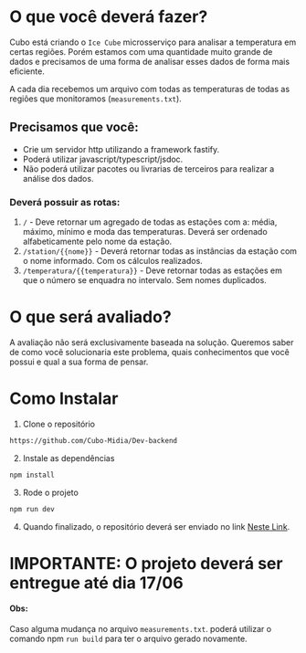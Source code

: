 # O que você deverá fazer?

Cubo está criando o `Ice Cube` microsserviço para analisar a temperatura em certas regiões. Porém estamos com uma quantidade muito grande de dados e precisamos de uma forma de analisar esses dados de forma mais eficiente.

A cada dia recebemos um arquivo com todas as temperaturas de todas as regiões que monitoramos (`measurements.txt`).

## Precisamos que você:

-    Crie um servidor http utilizando a framework fastify.
-    Poderá utilizar javascript/typescript/jsdoc.
-    Não poderá utilizar pacotes ou livrarias de terceiros para realizar a análise dos dados.

### Deverá possuir as rotas:

1. `/` - Deve retornar um agregado de todas as estações com a: média, máximo, mínimo e moda das temperaturas. Deverá ser ordenado alfabeticamente pelo nome da estação.
2. `/station/{{nome}}` - Deverá retornar todas as instâncias da estação com o nome informado. Com os cálculos realizados.
3. `/temperatura/{{temperatura}}` - Deve retornar todas as estações em que o número se enquadra no intervalo. Sem nomes duplicados.

# O que será avaliado?

A avaliação não será exclusivamente baseada na solução. Queremos saber de como você solucionaria este problema, quais conhecimentos que você possui e qual a sua forma de pensar.

# Como Instalar

1. Clone o repositório

```bash
https://github.com/Cubo-Midia/Dev-backend
```

2. Instale as dependências
```bash
npm install
```
3. Rode o projeto
```bash
npm run dev
```
4. Quando finalizado, o repositório deverá ser enviado no link [Neste Link](https://docs.google.com/forms/d/e/1FAIpQLSfCNCVBEOjP0fdpArcFgZt3eP2QYvB635jP2VcditZ9nRLOMA/viewform).

# **IMPORTANTE:** O projeto deverá ser entregue até dia 17/06

#### Obs:

Caso alguma mudança no arquivo `measurements.txt`. poderá utilizar o comando npm `run build` para ter o arquivo gerado novamente.

